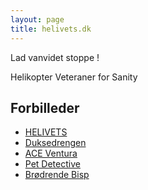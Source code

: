 ```yaml
---
layout: page
title: helivets.dk 
---
```


Lad vanvidet stoppe !  

Helikopter Veteraner for Sanity  

Forbilleder
----
- [HELIVETS]()
- [Duksedrengen]()
- [ACE Ventura]()
- [Pet Detective]()
- [Brødrende Bisp]()

